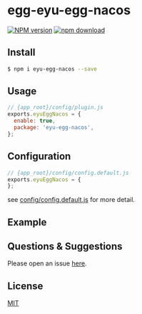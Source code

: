 # egg-eyu-egg-nacos

[![NPM version][npm-image]][npm-url]
[![npm download][download-image]][download-url]

[npm-image]: https://img.shields.io/npm/v/eyu-egg-nacos.svg?style=flat-square
[npm-url]: https://npmjs.org/package/eyu-egg-nacos
[download-image]: https://img.shields.io/npm/dm/eyu-egg-nacos.svg?style=flat-square
[download-url]: https://npmjs.org/package/eyu-egg-nacos

<!--
Description here.
-->

## Install

```bash
$ npm i eyu-egg-nacos --save
```

## Usage

```js
// {app_root}/config/plugin.js
exports.eyuEggNacos = {
  enable: true,
  package: 'eyu-egg-nacos',
};
```

## Configuration

```js
// {app_root}/config/config.default.js
exports.eyuEggNacos = {
};
```

see [config/config.default.js](config/config.default.js) for more detail.

## Example

<!-- example here -->

## Questions & Suggestions

Please open an issue [here](https://github.com/NoahAdams-c/eyu-egg-nacos/issues).

## License

[MIT](LICENSE)
